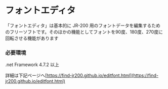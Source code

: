 ﻿# フォントエディタ  
「フォントエディタ」は基本的に JR-200 用のフォントデータを編集するためのフリーソフトです。そのほかの機能としてフォントを90度、180度、270度に回転させる機能があります  
### 必要環境  
.net Framework 4.7.2 以上  
  
詳細は下記ページへ[https://find-jr200.github.io/editfont.html](https://find-jr200.github.io/editfont.html)
